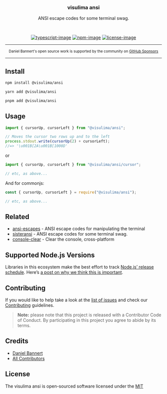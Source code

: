 <div align="center">
  <h3>visulima ansi</h3>
  <p>
  ANSI escape codes for some terminal swag.
  </p>
</div>

<br />

<div align="center">

[![typescript-image]][typescript-url] [![npm-image]][npm-url] [![license-image]][license-url]

</div>

---

<div align="center">
    <p>
        <sup>
            Daniel Bannert's open source work is supported by the community on <a href="https://github.com/sponsors/prisis">GitHub Sponsors</a>
        </sup>
    </p>
</div>

---

## Install

```sh
npm install @visulima/ansi
```

```sh
yarn add @visulima/ansi
```

```sh
pnpm add @visulima/ansi
```

## Usage

```js
import { cursorUp, cursorLeft } from "@visulima/ansi";

// Moves the cursor two rows up and to the left
process.stdout.write(cursorUp(2) + cursorLeft);
//=> '\u001B[2A\u001B[1000D'
```

or

```js
import { cursorUp, cursorLeft } from "@visulima/ansi/cursor";

// etc, as above...
```

And for commonjs:

```js
const { cursorUp, cursorLeft } = require("@visulima/ansi");

// etc, as above...
```

## Related

-   [ansi-escapes](https://github.com/sindresorhus/ansi-escapes) - ANSI escape codes for manipulating the terminal
-   [sisteransi](https://github.com/terkelg/sisteransi) - ANSI escape codes for some terminal swag.
-   [console-clear](https://github.com/lukeed/console-clear) - Clear the console, cross-platform

## Supported Node.js Versions

Libraries in this ecosystem make the best effort to track [Node.js’ release schedule](https://github.com/nodejs/release#release-schedule).
Here’s [a post on why we think this is important](https://medium.com/the-node-js-collection/maintainers-should-consider-following-node-js-release-schedule-ab08ed4de71a).

## Contributing

If you would like to help take a look at the [list of issues](https://github.com/visulima/visulima/issues) and check our [Contributing](.github/CONTRIBUTING.md) guidelines.

> **Note:** please note that this project is released with a Contributor Code of Conduct. By participating in this project you agree to abide by its terms.

## Credits

-   [Daniel Bannert](https://github.com/prisis)
-   [All Contributors](https://github.com/visulima/visulima/graphs/contributors)

## License

The visulima ansi is open-sourced software licensed under the [MIT][license-url]

[typescript-image]: https://img.shields.io/badge/Typescript-294E80.svg?style=for-the-badge&logo=typescript
[typescript-url]: "typescript"
[license-image]: https://img.shields.io/npm/l/@visulima/ansi?color=blueviolet&style=for-the-badge
[license-url]: LICENSE.md "license"
[npm-image]: https://img.shields.io/npm/v/@visulima/ansi/latest.svg?style=for-the-badge&logo=npm
[npm-url]: https://www.npmjs.com/package/@visulima/ansi/v/latest "npm"
